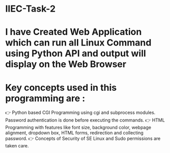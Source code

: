 # IIEC-Task-2
# I have Created Web Application which can run all Linux Command using Python API and output will display on the Web Browser

# Key concepts used in this programming are :
👉 Python based CGI Programming using cgi and subprocess modules. Password authentication is done before executing the commands.
👉 HTML Programming with features like font size, background color, webpage alignment, dropdown box, HTML forms, redirection and collecting password.
👉 Concepts of Security of SE Linux and Sudo permissions are taken care.
